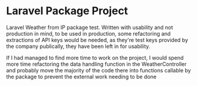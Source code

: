 # Laravel Package Project
Laravel Weather from IP package test. Written with usability and not production in mind, to be used in production, some refactoring and extractions of API keys would be needed, as they're test keys provided by the company publically, they have been left in for usability.

If I had managed to find more time to work on the project, I would spend more time refactoring the data handling function in the WeatherController and probably move the majority of the code there into functions callable by the package to prevent the external work needing to be done
